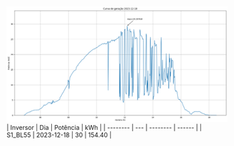 ![My Image](18_12_2023-S1_BL55.png)
| Inversor | Dia | Potência | kWh    |
| -------- | --- | -------- | ------ |
| S1_BL55       | 2023-12-18  | 30       | 154.40 |